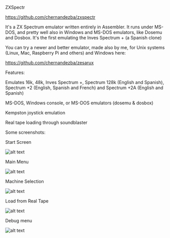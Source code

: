 ZXSpectr

https://github.com/chernandezba/zxspectr

It's a ZX Spectrum emulator written entirely in Assembler. It runs under MS-DOS, and pretty well also in Windows and MS-DOS emulators, like Dosemu and Dosbox. It's the first emulating the Inves Spectrum + (a Spanish clone)

You can try a newer and better emulator, made also by me, for Unix systems (Linux, Mac, Raspberry Pi and others) and Windows here:

https://github.com/chernandezba/zesarux


Features:

Emulates 16k, 48k, Inves Spectrum +, Spectrum 128k (English and Spanish), Spectrum +2 (English, Spanish and French) and Spectrum +2A (English and Spanish)

MS-DOS, Windows console, or MS-DOS emulators (dosemu & dosbox)

Kempston joystick emulation

Real tape loading through soundblaster




Some screenshots:

Start Screen

![alt text](https://github.com/chernandezba/zxspectr/raw/master/screenshots/zxspectr-1.jpg "Start Screen")


Main Menu

![alt text](https://github.com/chernandezba/zxspectr/raw/master/screenshots/zxspectr-2.jpg "Main Menu")


Machine Selection

![alt text](https://github.com/chernandezba/zxspectr/raw/master/screenshots/zxspectr-3.jpg "Machine Selection")


Load from Real Tape

![alt text](https://github.com/chernandezba/zxspectr/raw/master/screenshots/zxspectr-4.jpg "Load from Real Tape")


Debug menu

![alt text](https://github.com/chernandezba/zxspectr/raw/master/screenshots/zxspectr-5.jpg "Debug menu")
